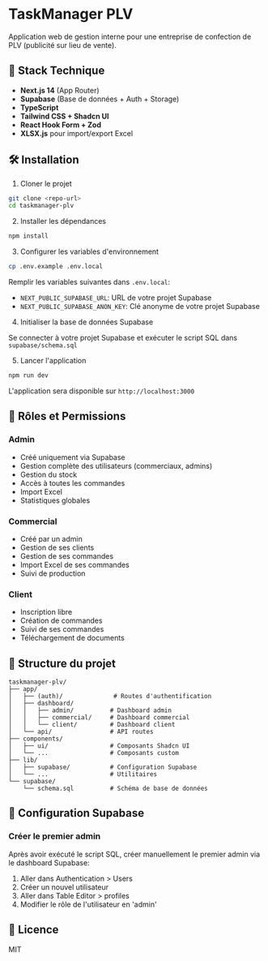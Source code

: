 # TaskManager PLV

Application web de gestion interne pour une entreprise de confection de PLV (publicité sur lieu de vente).

## 🚀 Stack Technique

- **Next.js 14** (App Router)
- **Supabase** (Base de données + Auth + Storage)
- **TypeScript**
- **Tailwind CSS + Shadcn UI**
- **React Hook Form + Zod**
- **XLSX.js** pour import/export Excel

## 🛠️ Installation

1. Cloner le projet
```bash
git clone <repo-url>
cd taskmanager-plv
```

2. Installer les dépendances
```bash
npm install
```

3. Configurer les variables d'environnement
```bash
cp .env.example .env.local
```

Remplir les variables suivantes dans `.env.local`:
- `NEXT_PUBLIC_SUPABASE_URL`: URL de votre projet Supabase
- `NEXT_PUBLIC_SUPABASE_ANON_KEY`: Clé anonyme de votre projet Supabase

4. Initialiser la base de données Supabase

Se connecter à votre projet Supabase et exécuter le script SQL dans `supabase/schema.sql`

5. Lancer l'application
```bash
npm run dev
```

L'application sera disponible sur `http://localhost:3000`

## 👥 Rôles et Permissions

### Admin
- Créé uniquement via Supabase
- Gestion complète des utilisateurs (commerciaux, admins)
- Gestion du stock
- Accès à toutes les commandes
- Import Excel
- Statistiques globales

### Commercial
- Créé par un admin
- Gestion de ses clients
- Gestion de ses commandes
- Import Excel de ses commandes
- Suivi de production

### Client
- Inscription libre
- Création de commandes
- Suivi de ses commandes
- Téléchargement de documents

## 📁 Structure du projet

```
taskmanager-plv/
├── app/
│   ├── (auth)/              # Routes d'authentification
│   ├── dashboard/
│   │   ├── admin/          # Dashboard admin
│   │   ├── commercial/     # Dashboard commercial
│   │   └── client/         # Dashboard client
│   └── api/                # API routes
├── components/
│   ├── ui/                 # Composants Shadcn UI
│   └── ...                 # Composants custom
├── lib/
│   ├── supabase/           # Configuration Supabase
│   └── ...                 # Utilitaires
└── supabase/
    └── schema.sql          # Schéma de base de données
```

## 🔐 Configuration Supabase

### Créer le premier admin

Après avoir exécuté le script SQL, créer manuellement le premier admin via le dashboard Supabase:

1. Aller dans Authentication > Users
2. Créer un nouvel utilisateur
3. Aller dans Table Editor > profiles
4. Modifier le rôle de l'utilisateur en 'admin'

## 📝 Licence

MIT
